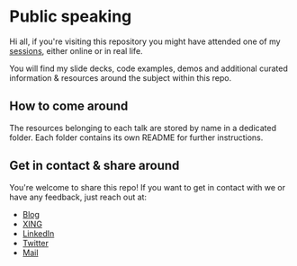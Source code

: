 # Public speaking
Hi all, if you're visiting this repository you might have attended one of my [sessions](https://sessionize.com/robin-konrad), either online or in real life.

You will find my slide decks, code examples, demos and additional curated information & resources around the subject within this repo.

## How to come around
The resources belonging to each talk are stored by name in a dedicated folder. Each folder contains its own README for further instructions.

## Get in contact & share around
You're welcome to share this repo! If you want to get in contact with we or have any feedback, just reach out at:

- [Blog](https://robinkonrad.de)
- [XING](https://www.xing.com/profile/Robin_Konrad)
- [LinkedIn](https://www.linkedin.com/in/robin-konrad/)
- [Twitter](https://twitter.com/robin_konrad_)
- [Mail](mailto:hello@robinkonrad.de)
